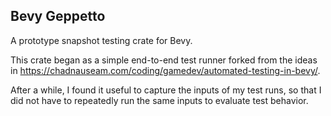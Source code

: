 ## Bevy Geppetto

A prototype snapshot testing crate for Bevy.

This crate began as a simple end-to-end test runner forked from the ideas in
https://chadnauseam.com/coding/gamedev/automated-testing-in-bevy/.

After a while, I found it useful to capture the inputs of my test runs, so that
I did not have to repeatedly run the same inputs to evaluate test behavior.
